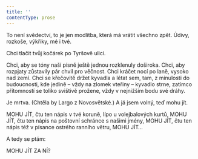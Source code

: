 ```yaml
---
title: ''
contentType: prose
---
```


<section>

To není svědectví, to je jen modlitba, která má vrátit všechno zpět. Údivy, rozkoše, výkřiky, mé i tvé.

Chci tlačit tvůj kočárek po Tyršově ulici.

Chci, aby se tóny naší písně ještě jednou rozklenuly doširoka. Chci, aby rozpjaty zůstavily pár chvil pro věčnost. Chci kráčet nocí po laně, vysoko nad zemí. Chci se křečovitě držet kyvadla a létat sem, tam, z minulosti do budoucnosti, kde jedině – vždy na zlomek vteřiny – kyvadlo strne, zatímco přítomností se toliko svištivě prožene, vždy v nejnižším bodu své dráhy.

Je mrtva. (Chtěla by Largo z Novosvětské.) A já jsem volný, teď mohu jít.

MOHU JÍT, čtu ten nápis v tvé koruně, lípo u volejbalových kurtů, MOHU JÍT, čtu ten nápis na poštovní schránce s našimi jmény, MOHU JÍT, čtu ten nápis též v písance ostrého ranního větru, MOHU JÍT…

A tedy se ptám:

MOHU JÍT ZA NÍ?

</section>
